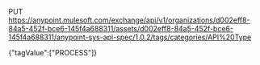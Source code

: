 PUT https://anypoint.mulesoft.com/exchange/api/v1/organizations/d002eff8-84a5-452f-bce6-145f4a688311/assets/d002eff8-84a5-452f-bce6-145f4a688311/anypoint-sys-api-spec/1.0.2/tags/categories/API%20Type

{"tagValue":["PROCESS"]}
